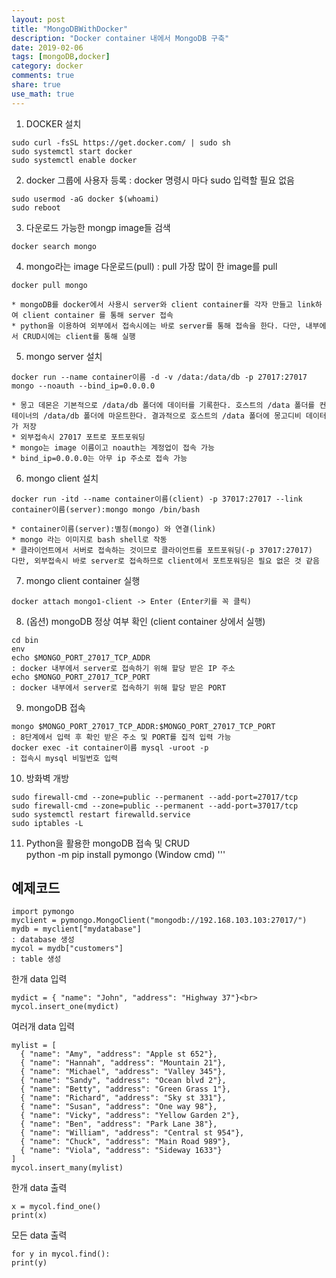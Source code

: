 ```yaml
---
layout: post
title: "MongoDBWithDocker"
description: "Docker container 내에서 MongoDB 구축"
date: 2019-02-06
tags: [mongoDB,docker]
category: docker
comments: true
share: true
use_math: true
---
```


1. DOCKER 설치<br>
~~~
sudo curl -fsSL https://get.docker.com/ | sudo sh
sudo systemctl start docker
sudo systemctl enable docker
~~~

2. docker 그룹에 사용자 등록 : docker 명령시 마다 sudo 입력할 필요 없음<br>
~~~
sudo usermod -aG docker $(whoami)
sudo reboot
~~~

3. 다운로드 가능한 mongp image들 검색<br>
~~~
docker search mongo
~~~

4. mongo라는 image 다운로드(pull) : pull 가장 많이 한 image를 pull<br>
~~~
docker pull mongo
~~~

    * mongoDB를 docker에서 사용시 server와 client container를 각자 만들고 link하여 client container 를 통해 server 접속
    * python을 이용하여 외부에서 접속시에는 바로 server를 통해 접속을 한다. 다만, 내부에서 CRUD시에는 client를 통해 실행

5. mongo server 설치<br>
~~~
docker run --name container이름 -d -v /data:/data/db -p 27017:27017 mongo --noauth --bind_ip=0.0.0.0 
~~~
    * 몽고 데몬은 기본적으로 /data/db 폴더에 데이터를 기록한다. 호스트의 /data 폴더를 컨테이너의 /data/db 폴더에 마운트한다. 결과적으로 호스트의 /data 폴더에 몽고디비 데이터가 저장
	* 외부접속시 27017 포트로 포트포워딩
	* mongo는 image 이름이고 noauth는 계정업이 접속 가능 
	* bind_ip=0.0.0.0는 아무 ip 주소로 접속 가능

6. mongo client 설치<br>
~~~
docker run -itd --name container이름(client) -p 37017:27017 --link container이름(server):mongo mongo /bin/bash
~~~
    * container이름(server):별칭(mongo) 와 연결(link)
	* mongo 라는 이미지로 bash shell로 작동
    * 클라이언트에서 서버로 접속하는 것이므로 클라이언트를 포트포워딩(-p 37017:27017)
    다만, 외부접속시 바로 server로 접속하므로 client에서 포트포워딩은 필요 없은 것 같음

7. mongo client	container 실행<br>
~~~
docker attach mongo1-client -> Enter (Enter키를 꼭 클릭)
~~~

8. (옵션) mongoDB 정상 여부 확인 (client container 상에서 실행)<br>
~~~
cd bin
env
echo $MONGO_PORT_27017_TCP_ADDR
: docker 내부에서 server로 접속하기 위해 할당 받은 IP 주소
echo $MONGO_PORT_27017_TCP_PORT
: docker 내부에서 server로 접속하기 위해 할당 받은 PORT
~~~

9. mongoDB 접속<br>
~~~
mongo $MONGO_PORT_27017_TCP_ADDR:$MONGO_PORT_27017_TCP_PORT
: 8단계에서 입력 후 확인 받은 주소 및 PORT를 집적 입력 가능
docker exec -it container이름 mysql -uroot -p
: 접속시 mysql 비밀번호 입력
~~~

10. 방화벽 개방<br>
~~~
sudo firewall-cmd --zone=public --permanent --add-port=27017/tcp
sudo firewall-cmd --zone=public --permanent --add-port=37017/tcp 
sudo systemctl restart firewalld.service
sudo iptables -L
~~~

11. Python을 활용한 mongoDB 접속 및 CRUD<br>
python -m pip install pymongo (Window cmd)
'''
## 예제코드<br>

~~~
import pymongo
myclient = pymongo.MongoClient("mongodb://192.168.103.103:27017/")
mydb = myclient["mydatabase"]
: database 생성
mycol = mydb["customers"] 
: table 생성
~~~

한개 data 입력<br>
~~~
mydict = { "name": "John", "address": "Highway 37"}<br>
mycol.insert_one(mydict) 
~~~

여러개 data 입력<br>
~~~
mylist = [
  { "name": "Amy", "address": "Apple st 652"},
  { "name": "Hannah", "address": "Mountain 21"},
  { "name": "Michael", "address": "Valley 345"},
  { "name": "Sandy", "address": "Ocean blvd 2"},
  { "name": "Betty", "address": "Green Grass 1"},
  { "name": "Richard", "address": "Sky st 331"},
  { "name": "Susan", "address": "One way 98"},
  { "name": "Vicky", "address": "Yellow Garden 2"},
  { "name": "Ben", "address": "Park Lane 38"},
  { "name": "William", "address": "Central st 954"},
  { "name": "Chuck", "address": "Main Road 989"},
  { "name": "Viola", "address": "Sideway 1633"}
]
mycol.insert_many(mylist) 
~~~
한개 data 출력

~~~
x = mycol.find_one()
print(x)
~~~

모든 data 출력
~~~
for y in mycol.find():
print(y)
~~~
